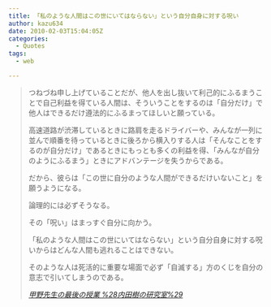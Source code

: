 ```yaml
---
title: 「私のような人間はこの世にいてはならない」という自分自身に対する呪い
author: kazu634
date: 2010-02-03T15:04:05Z
categories:
  - Quotes
tags:
  - web

---
```

<div class="section">
<blockquote title="甲野先生の最後の授業 %28内田樹の研究室%29" cite="http://blog.tatsuru.com/2010/02/03_0942.php">
<p>
      つねづね申し上げていることだが、他人を出し抜いて利己的にふるまうことで自己利益を得ている人間は、そういうことをするのは「自分だけ」で他人はできるだけ遵法的にふるまってほしいと願っている。
</p>
    
<p>
      高速道路が渋滞しているときに路肩を走るドライバーや、みんなが一列に並んで順番を待っているときに後ろから横入りする人は「そんなことをするのが自分だけ」であるときにもっとも多くの利益を得、「みんなが自分のようにふるまう」ときにアドバンテージを失うからである。
</p>
    
<p>
      だから、彼らは「この世に自分のような人間ができるだけいないこと」を願うようになる。
</p>
    
<p>
      論理的には必ずそうなる。
</p>
    
<p>
      その「呪い」はまっすぐ自分に向かう。
</p>
    
<p>
      「私のような人間はこの世にいてはならない」という自分自身に対する呪いからはどんな人間も逃れることはできない。
</p>
    
<p>
      そのような人は死活的に重要な場面で必ず「自滅する」方のくじを自分の意志で引いてしまうのである。
</p>
    
<p>
<cite><a href="http://blog.tatsuru.com/2010/02/03_0942.php" onclick="__gaTracker('send', 'event', 'outbound-article', 'http://blog.tatsuru.com/2010/02/03_0942.php', '甲野先生の最後の授業 %28内田樹の研究室%29');" target="_blank">甲野先生の最後の授業 %28内田樹の研究室%29</a></cite>
</p>
</blockquote>
</div>

